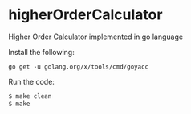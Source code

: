 # higherOrderCalculator
Higher Order Calculator implemented in go language

Install the following:

```
go get -u golang.org/x/tools/cmd/goyacc
```

Run the code:

```bash
$ make clean
$ make
```
